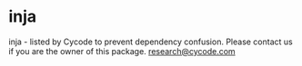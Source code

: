 # inja
inja - listed by Cycode to prevent dependency confusion.
Please contact us if you are the owner of this package.
research@cycode.com
